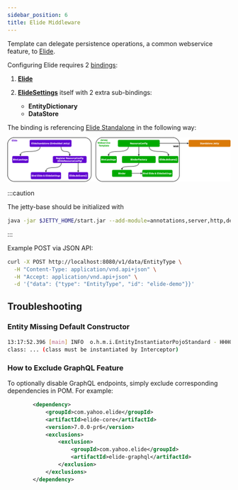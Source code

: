 ```yaml
---
sidebar_position: 6
title: Elide Middleware
---
```


Template can delegate persistence operations, a common webservice feature, to [Elide].

Configuring Elide requires 2 [bindings][what is binding]:

1. **[Elide][Elide instance class]**
2. **[ElideSettings][ElideSettings instance class]** itself with 2 extra sub-bindings:

   - **EntityDictionary**
   - **DataStore**

The binding is referencing [Elide Standalone] in the following way:

![Error loading resource-binding.png](./img/resource-binding.png)

:::caution

The jetty-base should be initialized with

```bash
java -jar $JETTY_HOME/start.jar --add-module=annotations,server,http,deploy,servlet,webapp,resources,jsp,websocket
```

:::

Example POST via JSON API:

```bash
curl -X POST http://localhost:8080/v1/data/EntityType \
  -H "Content-Type: application/vnd.api+json" \
  -H "Accept: application/vnd.api+json" \
  -d '{"data": {"type": "EntityType", "id": "elide-demo"}}'
```

Troubleshooting
---------------

### Entity Missing Default Constructor

```bash
13:17:52.396 [main] INFO  o.h.m.i.EntityInstantiatorPojoStandard - HHH000182: No default (no-argument) constructor for
class: ... (class must be instantiated by Interceptor)
```

### How to Exclude GraphQL Feature

To optionally disable GraphQL endpoints, simply exclude corresponding dependencies in POM. For example:

```xml
        <dependency>
            <groupId>com.yahoo.elide</groupId>
            <artifactId>elide-core</artifactId>
            <version>7.0.0-pr6</version>
            <exclusions>
                <exclusion>
                    <groupId>com.yahoo.elide</groupId>
                    <artifactId>elide-graphql</artifactId>
                </exclusion>
            </exclusions>
        </dependency>
```

[Elide]: https://elide.io/
[Elide instance class]: https://github.com/yahoo/elide/blob/master/elide-core/src/main/java/com/yahoo/elide/Elide.java
[Elide Standalone]: https://github.com/yahoo/elide/tree/master/elide-standalone
[ElideSettings instance class]: https://github.com/yahoo/elide/blob/master/elide-core/src/main/java/com/yahoo/elide/ElideSettings.java

[what is binding]: https://qubitpi.github.io/jersey/ioc.html
